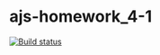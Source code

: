 # ajs-homework_4-1
[![Build status](https://ci.appveyor.com/api/projects/status/smu09as0pmk0g45s?svg=true)](https://ci.appveyor.com/project/B-Mikhail-V/ajs-homework-4-1)

